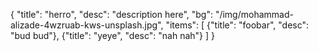{
  "title": "herro",
    "desc": "description here",
    "bg": "/img/mohammad-alizade-4wzruab-kws-unsplash.jpg",
    "items": [
      {"title": "foobar", "desc": "bud bud"},
      {"title": "yeye", "desc": "nah nah"}
    ]
}

